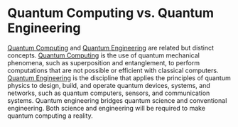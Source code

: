 # Quantum Computing vs. Quantum Engineering

[Quantum Computing](masters-in-quantum-computing.md) and [Quantum Engineering](masters-in-quantum-engineering.md) are related but distinct concepts. [Quantum Computing](masters-in-quantum-computing.md) is the use of quantum mechanical phenomena, such as superposition and entanglement, to perform computations that are not possible or efficient with classical computers. [Quantum Engineering](masters-in-quantum-engineering.md) is the discipline that applies the principles of quantum physics to design, build, and operate quantum devices, systems, and networks, such as quantum computers, sensors, and communication systems. Quantum engineering bridges quantum science and conventional engineering. Both science and engineering will be required to make quantum computing a reality.
